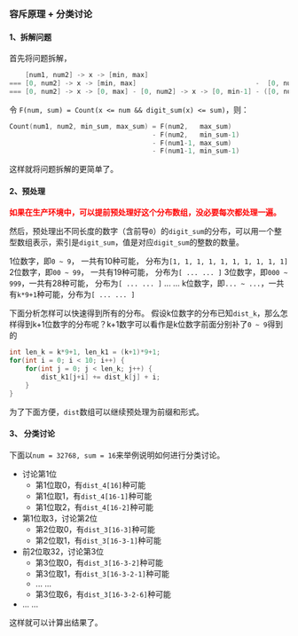 ### 容斥原理 + 分类讨论

#### 1、拆解问题

首先将问题拆解，

```C
    [num1, num2] -> x -> [min, max]
=== [0, num2] -> x -> [min, max]                              -  [0, num1-1] -> [min, max]
=== [0, num2] -> x -> [0, max] - [0, num2] -> x -> [0, min-1] - ([0, num1-1] -> x -> [0, max] - [0, num1-1] -> x -> [0, min-1])
```

令 `F(num, sum) = Count(x <= num && digit_sum(x) <= sum)`，则：

```C
Count(num1, num2, min_sum, max_sum) = F(num2,   max_sum)
                                    - F(num2,   min_sum-1)
                                    - F(num1-1, max_sum)
                                    - F(num1-1, min_sum-1)
```

这样就将问题拆解的更简单了。

#### 2、预处理

**<span style='color:red'>如果在生产环境中，可以提前预处理好这个分布数组，没必要每次都处理一遍。</span>**

然后，预处理出不同长度的数字（含前导`0`）的`digit_sum`的分布，可以用一个整型数组表示，索引是`digit_sum`，值是对应`digit_sum`的整数的数量。

1位数字，即`0 ~ 9`，    一共有10种可能，     分布为`[1, 1, 1, 1, 1, 1, 1, 1, 1, 1]`
2位数字，即`00 ~ 99`，  一共有19种可能，     分布为`[ ... ... ]`
3位数字，即`000 ~ 999`，一共有28种可能，     分布为`[ ... ... ]`
... ...
k位数字，即`... ~ ...`，一共有`k*9+1`种可能，分布为`[ ... ... ]`

下面分析怎样可以快速得到所有的分布。
假设k位数字的分布已知`dist_k`，那么怎样得到k+1位数字的分布呢？k+1数字可以看作是k位数字前面分别补了`0 ~ 9`得到的

```C
int len_k = k*9+1, len_k1 = (k+1)*9+1;
for(int i = 0; i < 10; i++) {
    for(int j = 0; j < len_k; j++) {
        dist_k1[j+i] += dist_k[j] + i;
    }
}
```

为了下面方便，`dist`数组可以继续预处理为前缀和形式。

#### 3、 分类讨论

下面以`num = 32768, sum = 16`来举例说明如何进行分类讨论。

- 讨论第1位
  - 第1位取0，有`dist_4[16]`种可能
  - 第1位取1，有`dist_4[16-1]`种可能
  - 第1位取2，有`dist_4[16-2]`种可能
- 第1位取3，讨论第2位
  - 第2位取0，有`dist_3[16-3]`种可能
  - 第2位取1，有`dist_3[16-3-1]`种可能
- 前2位取32，讨论第3位
  - 第3位取0，有`dist_3[16-3-2]`种可能
  - 第3位取1，有`dist_3[16-3-2-1]`种可能
  - ... ...
  - 第3位取6，有`dist_3[16-3-2-6]`种可能
- ... ...

这样就可以计算出结果了。
